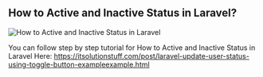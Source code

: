 ## How to Active and Inactive Status in Laravel?

![How to Active and Inactive Status in Laravel](https://itsolutionstuff.com/upload/laravel-status-active-inactive.png)

You can follow step by step tutorial for How to Active and Inactive Status in Laravel Here: https://itsolutionstuff.com/post/laravel-update-user-status-using-toggle-button-exampleexample.html
